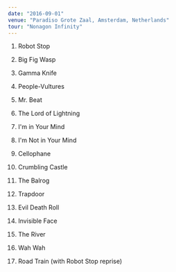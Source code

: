 ```yaml
---
date: "2016-09-01"
venue: "Paradiso Grote Zaal, Amsterdam, Netherlands"
tour: "Nonagon Infinity"
---
```



 1. Robot Stop

 2. Big Fig Wasp

 3. Gamma Knife

 4. People-Vultures

 5. Mr. Beat

 6. The Lord of Lightning

 7. I'm in Your Mind

 8. I'm Not in Your Mind

 9. Cellophane

10. Crumbling Castle

11. The Balrog

12. Trapdoor

13. Evil Death Roll

14. Invisible Face

15. The River

16. Wah Wah

17. Road Train
    (with Robot Stop reprise)


